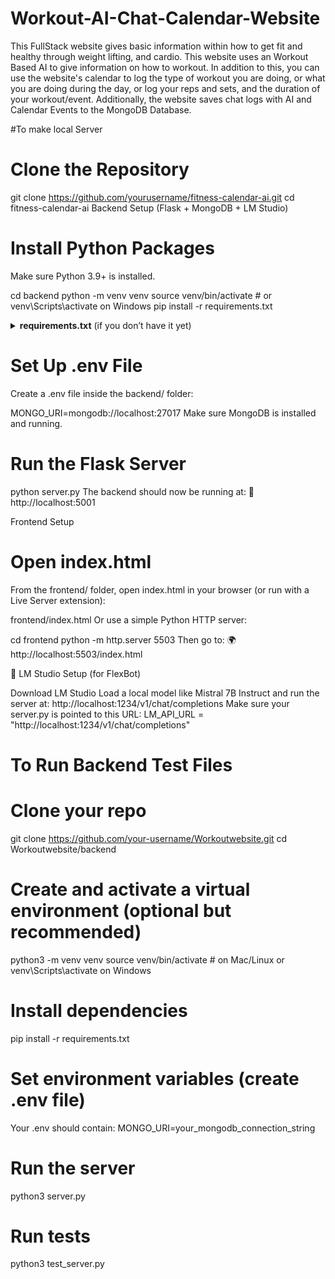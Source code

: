 # Workout-AI-Chat-Calendar-Website 

This FullStack website gives basic information within how to get fit and healthy through weight lifting, and cardio. This website uses an Workout Based AI to give information on how to workout. In addition to this, you can use the website's calendar to log the type of workout you are doing, or what you are doing during the day, or log your reps and sets, and the duration of your workout/event. Additionally, the website saves chat logs with AI and Calendar Events to the MongoDB Database.

#To make local Server
# Clone the Repository
git clone https://github.com/yourusername/fitness-calendar-ai.git
cd fitness-calendar-ai
Backend Setup (Flask + MongoDB + LM Studio)

# Install Python Packages
Make sure Python 3.9+ is installed.

cd backend
python -m venv venv
source venv/bin/activate  # or venv\Scripts\activate on Windows
pip install -r requirements.txt
<details> <summary><strong>requirements.txt</strong> (if you don’t have it yet)</summary>
Flask
flask-cors
pymongo
python-dotenv
requests
</details> 

# Set Up .env File
Create a .env file inside the backend/ folder:

MONGO_URI=mongodb://localhost:27017
Make sure MongoDB is installed and running.

# Run the Flask Server
python server.py
The backend should now be running at:
📡 http://localhost:5001

Frontend Setup

# Open index.html
From the frontend/ folder, open index.html in your browser (or run with a Live Server extension):

frontend/index.html
Or use a simple Python HTTP server:

cd frontend
python -m http.server 5503
Then go to:
🌍 http://localhost:5503/index.html

🤖 LM Studio Setup (for FlexBot)

Download LM Studio
Load a local model like Mistral 7B Instruct and run the server at:
http://localhost:1234/v1/chat/completions
Make sure your server.py is pointed to this URL:
LM_API_URL = "http://localhost:1234/v1/chat/completions" 


# To Run Backend Test Files 

#  Clone your repo
git clone https://github.com/your-username/Workoutwebsite.git
cd Workoutwebsite/backend 

#  Create and activate a virtual environment (optional but recommended)
python3 -m venv venv
source venv/bin/activate   # on Mac/Linux
or venv\Scripts\activate on Windows 

#  Install dependencies
pip install -r requirements.txt 

#  Set environment variables (create .env file)
Your .env should contain:
MONGO_URI=your_mongodb_connection_string 

#  Run the server
python3 server.py 

#  Run tests
python3 test_server.py
